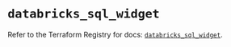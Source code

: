 # `databricks_sql_widget`

Refer to the Terraform Registry for docs: [`databricks_sql_widget`](https://registry.terraform.io/providers/databricks/databricks/1.35.0/docs/resources/sql_widget).

